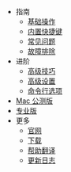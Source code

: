 - 指南
  - [基础操作](/zh-cn/getting-started)
  - [内置快捷键](/zh-cn/key-bindings)
  - [常见问题](/zh-cn/faq)
  - [故障排除](/zh-cn/troubleshooting)
- 进阶
  - [高级技巧](/zh-cn/advanced-tips)
  - [高级设置](/zh-cn/advanced-configs)
  - [命令行选项](/zh-cn/command-line-options)
- [Mac 公测版](/zh-cn/mac-beta)
- [专业版](/zh-cn/pro)
- 更多
  - [官网](https://zh.snipaste.com)
  - [下载](/zh-cn/download)
  - [帮助翻译](/zh-cn/translation)
  - [更新日志](/zh-cn/changelog)
